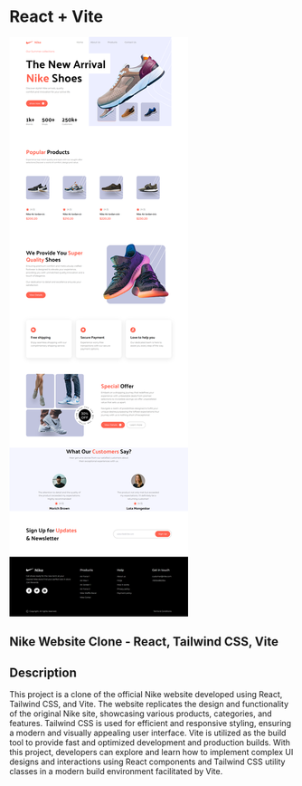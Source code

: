 # React + Vite

![Nike web site](./nike_website_screenshot5173-2024-03-16-17_27_09.png)

## Nike Website Clone - React, Tailwind CSS, Vite

## Description

This project is a clone of the official Nike website developed using React, Tailwind CSS, and Vite. The website replicates the design and functionality of the original Nike site, showcasing various products, categories, and features. Tailwind CSS is used for efficient and responsive styling, ensuring a modern and visually appealing user interface. Vite is utilized as the build tool to provide fast and optimized development and production builds. With this project, developers can explore and learn how to implement complex UI designs and interactions using React components and Tailwind CSS utility classes in a modern build environment facilitated by Vite.

